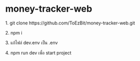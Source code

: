 # money-tracker-web
<p>1. git clone https://github.com/ToEzBit/money-tracker-web.git</p>
<p>2. npm i </p>
<p>3. แก้ไฟล์ dev.env เป็น .env </p>
<p>4. npm run dev เพื่อ start project</p>
